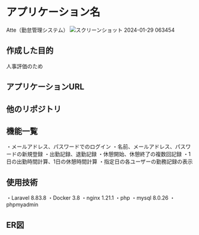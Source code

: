 # アプリケーション名
Atte（勤怠管理システム）
![スクリーンショット 2024-01-29 063454](https://github.com/yuusakuhariya/Atte/assets/137383906/46250c53-df24-4b2c-9b67-d46906c403a8)

## 作成した目的
人事評価のため

## アプリケーションURL


## 他のリポジトリ


## 機能一覧
・メールアドレス、パスワードでのログイン
・名前、メールアドレス、パスワードの新規登録
・出勤記録、退勤記録
・休憩開始、休憩終了の複数回記録
・1日の出勤時間計算、1日の休憩時間計算
・指定日の各ユーザーの勤務記録の表示

## 使用技術
・Laravel 8.83.8
・Docker 3.8
・nginx 1.21.1
・php 
・mysql 8.0.26
・phpmyadmin

## ER図
